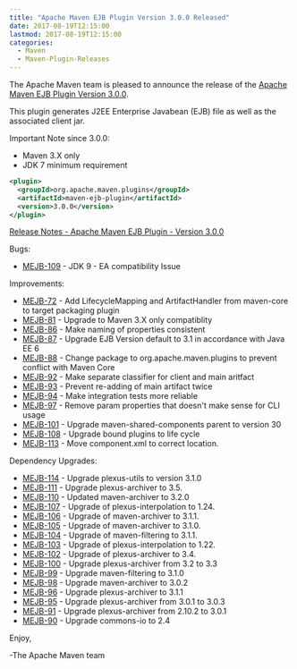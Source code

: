 ```yaml
---
title: "Apache Maven EJB Plugin Version 3.0.0 Released"
date: 2017-08-19T12:15:00
lastmod: 2017-08-19T12:15:00
categories:
  - Maven
  - Maven-Plugin-Releases
---
```

The Apache Maven team is pleased to announce the release of the 
[Apache Maven EJB Plugin Version 3.0.0](https://maven.apache.org/plugins/maven-ejb-plugin/).

This plugin generates J2EE Enterprise Javabean (EJB) file as well as the
associated client jar.

Important Note since 3.0.0:

 * Maven 3.X only
 * JDK 7 minimum requirement

```xml
<plugin>
  <groupId>org.apache.maven.plugins</groupId>
  <artifactId>maven-ejb-plugin</artifactId>
  <version>3.0.0</version>
</plugin>
```

<!-- more -->

[Release Notes - Apache Maven EJB Plugin - Version 3.0.0](https://issues.apache.org/jira/secure/ReleaseNote.jspa?projectId=12317421&version=12330676)

Bugs:

 * [MEJB-109](https://issues.apache.org/jira/browse/MEJB-109) - JDK 9 - EA compatibility Issue

Improvements:

 * [MEJB-72](https://issues.apache.org/jira/browse/MEJB-72) - Add LifecycleMapping and ArtifactHandler from maven-core to target packaging plugin
 * [MEJB-81](https://issues.apache.org/jira/browse/MEJB-81) - Upgrade to Maven 3.X only compatiblity
 * [MEJB-86](https://issues.apache.org/jira/browse/MEJB-86) - Make naming of properties consistent
 * [MEJB-87](https://issues.apache.org/jira/browse/MEJB-87) - Upgrade EJB Version default to 3.1 in accordance with Java EE 6
 * [MEJB-88](https://issues.apache.org/jira/browse/MEJB-88) - Change package to org.apache.maven.plugins to prevent conflict with Maven Core
 * [MEJB-92](https://issues.apache.org/jira/browse/MEJB-92) - Make separate classifier for client and main aritfact
 * [MEJB-93](https://issues.apache.org/jira/browse/MEJB-93) - Prevent re-adding of main artifact twice
 * [MEJB-94](https://issues.apache.org/jira/browse/MEJB-94) - Make integration tests more reliable
 * [MEJB-97](https://issues.apache.org/jira/browse/MEJB-97) - Remove param properties that doesn't make sense for CLI usage
 * [MEJB-101](https://issues.apache.org/jira/browse/MEJB-101) - Upgrade maven-shared-components parent to version 30
 * [MEJB-108](https://issues.apache.org/jira/browse/MEJB-108) - Upgrade bound plugins to life cycle
 * [MEJB-113](https://issues.apache.org/jira/browse/MEJB-113) - Move component.xml to correct location.

Dependency Upgrades:

 * [MEJB-114](https://issues.apache.org/jira/browse/MEJB-114) - Upgrade plexus-utils to version 3.1.0
 * [MEJB-111](https://issues.apache.org/jira/browse/MEJB-111) - Upgrade plexus-archiver to 3.5.
 * [MEJB-110](https://issues.apache.org/jira/browse/MEJB-110) - Updated maven-archiver to 3.2.0
 * [MEJB-107](https://issues.apache.org/jira/browse/MEJB-107) - Upgrade of plexus-interpolation to 1.24.
 * [MEJB-106](https://issues.apache.org/jira/browse/MEJB-106) - Upgrade of maven-archiver to 3.1.1.
 * [MEJB-105](https://issues.apache.org/jira/browse/MEJB-105) - Upgrade of maven-archiver to 3.1.0.
 * [MEJB-104](https://issues.apache.org/jira/browse/MEJB-104) - Upgrade of maven-filtering to 3.1.1.
 * [MEJB-103](https://issues.apache.org/jira/browse/MEJB-103) - Upgrade of plexus-interpolation to 1.22.
 * [MEJB-102](https://issues.apache.org/jira/browse/MEJB-102) - Upgrade of plexus-archiver to 3.4.
 * [MEJB-100](https://issues.apache.org/jira/browse/MEJB-100) - Upgrade plexus-archiver from 3.2 to 3.3
 * [MEJB-99](https://issues.apache.org/jira/browse/MEJB-99) - Upgrade maven-filtering to 3.1.0
 * [MEJB-98](https://issues.apache.org/jira/browse/MEJB-98) - Upgrade maven-archiver to 3.0.2
 * [MEJB-96](https://issues.apache.org/jira/browse/MEJB-96) - Upgrade plexus-archiver to 3.1.1
 * [MEJB-95](https://issues.apache.org/jira/browse/MEJB-95) - Upgrade plexus-archiver from 3.0.1 to 3.0.3
 * [MEJB-91](https://issues.apache.org/jira/browse/MEJB-91) - Upgrade plexus-archiver from 2.10.2 to 3.0.1
 * [MEJB-90](https://issues.apache.org/jira/browse/MEJB-90) - Upgrade commons-io to 2.4


Enjoy,

-The Apache Maven team
